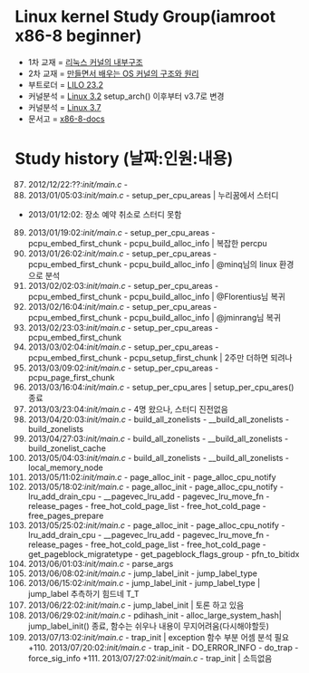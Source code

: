 Linux kernel Study Group(iamroot x86-8 beginner)
========================================
* 1차 교재 = [리눅스 커널의 내부구조](http://www.yes24.com/24/goods/3080849)
* 2차 교재 = [만들면서 배우는 OS 커널의 구조와 원리](http://www.yes24.com/24/goods/1469757)
* 부트로더 = [LILO 23.2](https://github.com/x86-8/lilo232.git)
* 커널분석 = [Linux 3.2](https://github.com/x86-8/linux-3.2.git) setup_arch() 이후부터 v3.7로 변경
* 커널분석 = [Linux 3.7](https://github.com/x86-8/linux-3.7.git)
* 문서고 = [x86-8-docs](https://github.com/x86-8/x86-8-docs.git)

Study history (날짜:인원:내용)
==============================
87. 2012/12/22:??:*init/main.c* -
88. 2013/01/05:03:*init/main.c* - setup_per_cpu_areas | 누리꿈에서 스터디
*   2013/01/12:02: 장소 예약 취소로 스터디 못함
89. 2013/01/19:02:*init/main.c* - setup_per_cpu_areas - pcpu_embed_first_chunk - pcpu_build_alloc_info | 복잡한 percpu
90. 2013/01/26:02:*init/main.c* - setup_per_cpu_areas - pcpu_embed_first_chunk - pcpu_build_alloc_info | @minq님의 linux 환경으로 분석
91. 2013/02/02:03:*init/main.c* - setup_per_cpu_areas - pcpu_embed_first_chunk - pcpu_build_alloc_info | @Florentius님 복귀
92. 2013/02/16:04:*init/main.c* - setup_per_cpu_areas - pcpu_embed_first_chunk - pcpu_build_alloc_info | @jminrang님 복귀
93. 2013/02/23:03:*init/main.c* - setup_per_cpu_areas - pcpu_embed_first_chunk
94. 2013/03/02:04:*init/main.c* - setup_per_cpu_areas - pcpu_embed_first_chunk - pcpu_setup_first_chunk | 2주만 더하면 되려나
95. 2013/03/09:02:*init/main.c* - setup_per_cpu_areas - pcpu_page_first_chunk
96. 2013/03/16:04:*init/main.c* - setup_per_cpu_ares | setup_per_cpu_ares() 종료
97. 2013/03/23:04:*init/main.c* - 4명 왔으나, 스터디 진전없음
98. 2013/04/20:03:*init/main.c* - build_all_zonelists - __build_all_zonelists - build_zonelists
99. 2013/04/27:03:*init/main.c* - build_all_zonelists - __build_all_zonelists - build_zonelist_cache
100. 2013/05/04:03:*init/main.c* - build_all_zonelists - __build_all_zonelists - local_memory_node
101. 2013/05/11:02:*init/main.c* - page_alloc_init - page_alloc_cpu_notify
102. 2013/05/18:02:*init/main.c* - page_alloc_init - page_alloc_cpu_notify - lru_add_drain_cpu - __pagevec_lru_add - pagevec_lru_move_fn - release_pages - free_hot_cold_page_list - free_hot_cold_page - free_pages_prepare
103. 2013/05/25:02:*init/main.c* - page_alloc_init - page_alloc_cpu_notify - lru_add_drain_cpu - __pagevec_lru_add - pagevec_lru_move_fn - release_pages - free_hot_cold_page_list - free_hot_cold_page - get_pageblock_migratetype - get_pageblock_flags_group - pfn_to_bitidx
104. 2013/06/01:03:*init/main.c* - parse_args
105. 2013/06/08:02:*init/main.c* - jump_label_init - jump_label_type
106. 2013/06/15:02:*init/main.c* - jump_label_init - jump_label_type | jump_label 추측하기 힘드네 T_T
107. 2013/06/22:02:*init/main.c* - jump_label_init | 토론 하고 있음
108. 2013/06/29:02:*init/main.c* - pdihash_init - alloc_large_system_hash| jump_label_init() 종료, 함수는 쉬우나 내용이 무지어려움(다시해야할듯)
109. 2013/07/13:02:*init/main.c* - trap_init | exception 함수 부분 어셈 분석 필요
+110. 2013/07/20:02:*init/main.c* - trap_init - DO_ERROR_INFO - do_trap - force_sig_info
+111. 2013/07/27:02:*init/main.c* - trap_init | 소득없음
